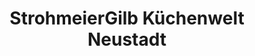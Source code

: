 ---
title: "StrohmeierGilb Küchenwelt Neustadt"
url: /neustadt-an-der-weinstrasse/strohmeiergilb-kuechenwelt-neustadt/
shop: Küchen
---